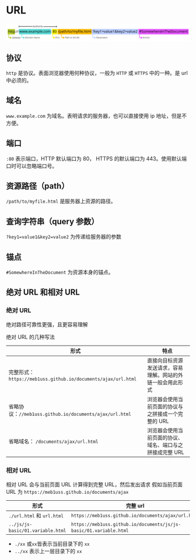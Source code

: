 # URL

<img style="display: block; margin: 0 auto;" src="./img/url.png" alt="" />

## 协议

`http` 是协议。表面浏览器使用何种协议，一般为 `HTTP` 或 `HTTPS` 中的一种。是 url 中必须的。

## 域名

`www.example.com` 为域名。表明请求的服务器，也可以直接使用 ip 地址，但是不方便。

## 端口

`:80` 表示端口，HTTP 默认端口为 80， HTTPS 的默认端口为 443。使用默认端口时可以忽略端口号。

## 资源路径（path）

`/path/to/myfile.html` 是服务器上资源的路径。

## 查询字符串（query 参数）

`?key1=value1&key2=value2` 为传递给服务器的参数

## 锚点

`#SomewhereInTheDocument` 为资源本身的锚点。

## 绝对 URL 和相对 URL

### 绝对 URL

绝对路径可靠性更强，且更容易理解

绝对 URL 的几种写法

| 形式                                                          | 特点                                                       |
| ------------------------------------------------------------- | ---------------------------------------------------------- |
| 完整形式：`https://meb1uss.github.io/documents/ajax/url.html` | 直接向目标资源发送请求，容易理解。网站的外链一般会用此形式 |
| 省略协议：`//meb1uss.github.io/documents/ajax/url.html`       | 浏览器会使用当前页面的协议与之拼接成一个完整的 URL         |
| 省略域名： `/documents/ajax/url.html`                         | 浏览器会使用当前页面的协议、域名、端口与之拼接成完整 URL   |

### 相对 URL

相对 URL 会与当前页面 URL 计算得到完整 URL，然后发出请求
假如当前页面 URL 为 `https://meb1uss.github.io/documents/ajax`

| 形式                              | 完整 url                                                           |
| --------------------------------- | ------------------------------------------------------------------ |
| `./url.html` 和 `url.html`        | `https://meb1uss.github.io/documents/ajax/url.html`                |
| `../js/js-basic/01.variable.html` | `https://meb1uss.github.io/documents/js/js-basic/01.variable.html` |

- `./xx` 或`xx`皆表示当前目录下的 `xx`
- `../xx` 表示上一层目录下的 `xx`
